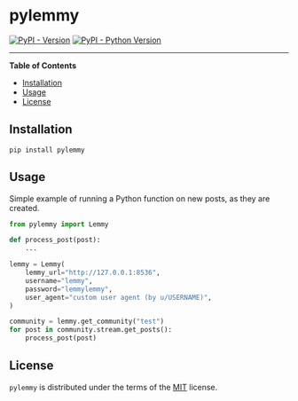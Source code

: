 # pylemmy

[![PyPI - Version](https://img.shields.io/pypi/v/pylemmy.svg)](https://pypi.org/project/pylemmy)
[![PyPI - Python Version](https://img.shields.io/pypi/pyversions/pylemmy.svg)](https://pypi.org/project/pylemmy)

-----

**Table of Contents**

- [Installation](#installation)
- [Usage](#usage)
- [License](#license)

## Installation

```console
pip install pylemmy
```

## Usage

Simple example of running a Python function on new posts, as they are created.

```python
from pylemmy import Lemmy

def process_post(post):
    ...

lemmy = Lemmy(
    lemmy_url="http://127.0.0.1:8536",
    username="lemmy",
    password="lemmylemmy",
    user_agent="custom user agent (by u/USERNAME)",
)

community = lemmy.get_community("test")
for post in community.stream.get_posts():
    process_post(post)
```

## License

`pylemmy` is distributed under the terms of the 
[MIT](https://spdx.org/licenses/MIT.html) license.
